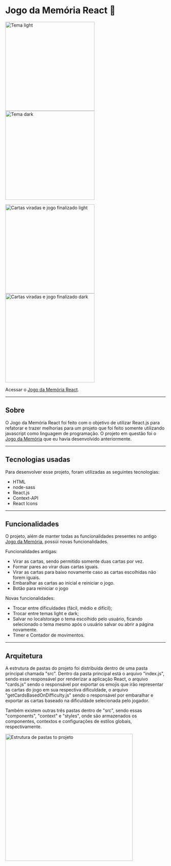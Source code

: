 # Jogo da Memória React 🧠

<img height="280px" src="https://user-images.githubusercontent.com/83323822/227807100-907fda7a-2a62-4476-913a-c037c64750a4.png" alt="Tema light" /> <img height="280px" src="https://user-images.githubusercontent.com/83323822/227806870-0d0e80b8-36ec-4bb3-b750-50683877cc5b.png" alt="Tema dark" />

<img height="280px" src="https://user-images.githubusercontent.com/83323822/227807202-adf7cb8b-0ed0-4ba8-a3cb-0a6b667a79a2.png" alt="Cartas viradas e jogo finalizado light" /> <img height="280px" src="https://user-images.githubusercontent.com/83323822/227807222-be62f0fb-8617-4391-8909-9c72fc83a43c.png" alt="Cartas viradas e jogo finalizado dark" />

Acessar o <a href="https://github.com/daniloramin/jogo-da-memoria-react" target="_blank">Jogo da Memória React</a>.

---

## Sobre
O Jogo da Memória React foi feito com o objetivo de utilizar React.js para refatorar e trazer melhorias para um projeto que foi feito somente utilizando javascript como linguagem de programação. O projeto em questão foi o <a href="https://github.com/daniloramin/jogo-da-memoria" target="_blank">Jogo da Memória</a> que eu havia desenvolvido anteriormente.

---

## Tecnologias usadas
Para desenvolver esse projeto, foram utilizadas as seguintes tecnologias: 
- HTML
- node-sass
- React.js
- Context-API
- React Icons

---

## Funcionalidades
O projeto, além de manter todas as funcionalidades presentes no antigo <a href="https://github.com/daniloramin/jogo-da-memoria" target="_blank">Jogo da Memória</a>, possúi novas funcionalidades.

Funcionalidades antigas: 
- Virar as cartas, sendo permitido somente duas cartas por vez.
- Formar pares ao virar duas cartas iguais.
- Virar as cartas para baixo novamente caso as cartas escolhidas não forem iguais.
- Embaralhar as cartas ao inicial e reiniciar o jogo.
- Botão para reiniciar o jogo

Novas funcionalidades:
- Trocar entre dificuldades (fácil, médio e difícil);
- Trocar entre temas light e dark;
- Salvar no localstorage o tema escolhido pelo usuário, ficando selecionado o tema mesmo após o usuário salvar ou abrir a página novamente.
- Timer e Contador de movimentos.

--- 

## Arquitetura
A estrutura de pastas do projeto foi distribuída dentro de uma pasta principal chamada "src". Dentro da pasta principal está o arquivo "index.js", sendo esse responsável por renderizar a aplicação React, o arquivo "cards.js" sendo o responsável por exportar os emojis que irão representar as cartas do jogo em sua respectiva dificuldade, o arquivo "getCardsBasedOnDifficulty.js" sendo o responsável por embaralhar e exportar as cartas baseado na dificuldade selecionada pelo jogador.

Também existem outras três pastas dentro de "src", sendo essas "components", "context" e "styles", onde são armazenados os componentes, contextos e configurações de estilos globais, respectivamente. 

<img height="400px" src="https://user-images.githubusercontent.com/83323822/227817489-35198146-b7fb-48e7-9fe5-b8b57983ca1d.png" alt="Estrutura de pastas to projeto" />








